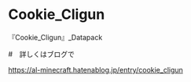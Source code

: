 # Cookie_Cligun

『Cookie_Cligun』_Datapack

#　詳しくはブログで

https://al-minecraft.hatenablog.jp/entry/cookie_cligun
